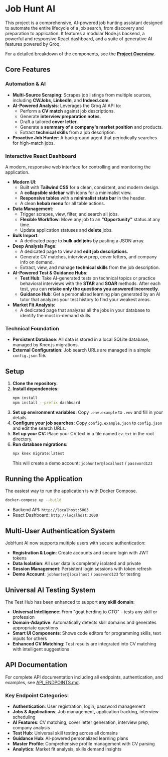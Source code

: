 # Job Hunt AI

This project is a comprehensive, AI-powered job hunting assistant designed to automate the entire lifecycle of a job search, from discovery and preparation to application. It features a modular Node.js backend, a powerful and responsive React dashboard, and a suite of generative AI features powered by Groq.

For a detailed breakdown of the components, see the [**Project Overview**](OVERVIEW.md).

## Core Features

### Automation & AI
*   **Multi-Source Scraping**: Scrapes job listings from multiple sources, including **CWJobs**, **LinkedIn**, and **Indeed.com**.
*   **AI-Powered Analysis**: Leverages the Groq AI API to:
    *   Perform a **CV match** against job descriptions.
    *   Generate **interview preparation notes**.
    *   Draft a tailored **cover letter**.
    *   Generate a **summary of a company's market position** and products.
    *   Extract **technical skills** from a job description.
*   **Proactive Job Hunter**: A background agent that periodically searches for high-match jobs.

### Interactive React Dashboard
A modern, responsive web interface for controlling and monitoring the application.
*   **Modern UI**:
    *   Built with **Tailwind CSS** for a clean, consistent, and modern design.
    *   A **collapsible sidebar** with icons for a minimalist view.
    *   **Responsive tables** with a **minimalist stats bar** in the header.
    *   A clean **kebab menu** for all table actions.
*   **Data Management**:
    *   Trigger scrapes, view, filter, and search all jobs.
    *   **Flexible Workflow**: Move any job to an **"Opportunity"** status at any time.
    *   Update application statuses and **delete** jobs.
*   **Bulk Import**:
    *   A dedicated page to **bulk add jobs** by pasting a JSON array.
*   **Deep Analysis Page**:
    *   A dedicated page to view and **edit job descriptions**.
    *   Generate CV matches, interview prep, cover letters, and company info on demand.
    *   Extract, view, and manage **technical skills** from the job description.
*   **AI-Powered Test & Guidance Hubs**:
    *   **Test Hub**: Take AI-generated tests on technical topics or practice behavioral interviews with the **STAR** and **SOAR** methods. After each test, you can **retake only the questions you answered incorrectly**.
    *   **Guidance Hub**: Get a personalized learning plan generated by an AI tutor that analyzes your test history to find your weakest areas.
*   **Market Fit Analysis**:
    *   A dedicated page that analyzes all the jobs in your database to identify the most in-demand skills.

### Technical Foundation
*   **Persistent Database**: All data is stored in a local SQLite database, managed by Knex.js migrations.
*   **External Configuration**: Job search URLs are managed in a simple `config.json` file.

## Setup

1.  **Clone the repository.**
2.  **Install dependencies:**
    ```bash
    npm install
    npm install --prefix dashboard
    ```
3.  **Set up environment variables:**
    Copy `.env.example` to `.env` and fill in your details.
4.  **Configure your job searches:**
    Copy `config.example.json` to `config.json` and edit the search URLs.
5.  **Set up your CV:**
    Place your CV text in a file named `cv.txt` in the root directory.
6.  **Run database migrations:**
    ```bash
    npx knex migrate:latest
    ```
    This will create a demo account: `jobhunter@localhost` / `password123`

## Running the Application

The easiest way to run the application is with Docker Compose.
```bash
docker-compose up --build
```
-   Backend API: `http://localhost:5003`
-   React Dashboard: `http://localhost:3000`

## Multi-User Authentication System

JobHunt AI now supports multiple users with secure authentication:

- **Registration & Login**: Create accounts and secure login with JWT tokens
- **Data Isolation**: All user data is completely isolated and private
- **Session Management**: Persistent login sessions with token refresh
- **Demo Account**: `jobhunter@localhost` / `password123` for testing

## Universal AI Testing System

The Test Hub has been enhanced to support **any skill domain**:

- **Universal Intelligence**: From "goat herding to CTO" - tests any skill or profession
- **Domain-Adaptive**: Automatically detects skill domains and generates appropriate questions
- **Smart UI Components**: Shows code editors for programming skills, text inputs for others
- **Enhanced CV Matching**: Test results are integrated into CV matching with intelligent suggestions

## API Documentation

For complete API documentation including all endpoints, authentication, and examples, see [API_ENDPOINTS.md](API_ENDPOINTS.md).

### Key Endpoint Categories:
- **Authentication**: User registration, login, password management
- **Jobs & Applications**: Job management, application tracking, interview scheduling
- **AI Features**: CV matching, cover letter generation, interview prep, company analysis
- **Test Hub**: Universal skill testing across all domains
- **Guidance Hub**: AI-powered personalized learning plans
- **Master Profile**: Comprehensive profile management with CV parsing
- **Analytics**: Market fit analysis, skills demand insights

